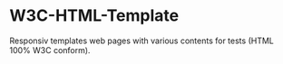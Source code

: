 # W3C-HTML-Template
Responsiv templates web pages with various contents for tests (HTML 100% W3C conform).
